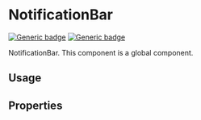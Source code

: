 # NotificationBar
[![Generic badge](https://img.shields.io/badge/GROUP-global-<COLOR>.svg)]()
[![Generic badge](https://img.shields.io/badge/SIZE-atom-blue.svg)]()

NotificationBar. This component is a global component.

## Usage

## Properties

